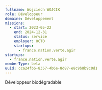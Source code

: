 ```yaml
---
fullname: Wojciech WOJCIK
role: Développeur
domaine: Développement
missions:
  - start: 2023-05-22
    end: 2024-12-31
    status: service
    employer: OCTO
    startups:
      - france.nation.verte.agir
startups:
  - france.nation.verte.agir
memberType: beta
uuid: cca24fb6-8357-4b6e-8d87-e8c9b8b9c0d1
---
```

Développeur biodégradable